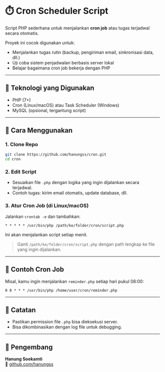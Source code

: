 
# ⏱️ Cron Scheduler Script

Script PHP sederhana untuk menjalankan **cron job** atau tugas terjadwal secara otomatis.

Proyek ini cocok digunakan untuk:
- Menjalankan tugas rutin (backup, pengiriman email, sinkronisasi data, dll.)
- Uji coba sistem penjadwalan berbasis server lokal
- Belajar bagaimana cron job bekerja dengan PHP

---

## 🧰 Teknologi yang Digunakan

- PHP (7+)
- Cron (Linux/macOS) atau Task Scheduler (Windows)
- MySQL (opsional, tergantung script)

---

## 🚀 Cara Menggunakan

### 1. Clone Repo
```bash
git clone https://github.com/hanungss/cron.git
cd cron
```

### 2. Edit Script
- Sesuaikan file `.php` dengan logika yang ingin dijalankan secara terjadwal.
- Contoh tugas: kirim email otomatis, update database, dll.

### 3. Atur Cron Job (di Linux/macOS)

Jalankan `crontab -e` dan tambahkan:

```cron
* * * * * /usr/bin/php /path/ke/folder/cron/script.php
```

Ini akan menjalankan script setiap menit.

> Ganti `/path/ke/folder/cron/script.php` dengan path lengkap ke file yang ingin dijalankan.

---

## 🧪 Contoh Cron Job

Misal, kamu ingin menjalankan `reminder.php` setiap hari pukul 08:00:

```cron
0 8 * * * /usr/bin/php /home/user/cron/reminder.php
```

---

## 📝 Catatan

- Pastikan permission file `.php` bisa dieksekusi server.
- Bisa dikombinasikan dengan log file untuk debugging.

---

## 👤 Pengembang

**Hanung Soekamti**  
🔗 [github.com/hanungss](https://github.com/hanungss)

